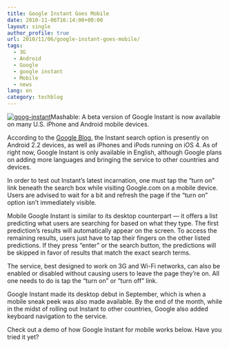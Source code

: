 ```yaml
---
title: Google Instant Goes Mobile
date: 2010-11-06T16:14:00+00:00
layout: single
author_profile: true
url: 2010/11/06/google-instant-goes-mobile/
tags:
  - 3G
  - Android
  - Google
  - google instant
  - Mobile
  - news
lang: en
category: techblog
---
```

[![goog-instant](http://lh3.ggpht.com/_vaUVXcmC3OI/TNV348YeVGI/AAAAAAAADFk/tEZNAsqXjbs/goog-instant_thumb%5B2%5D.jpg?imgmax=800 "goog-instant")](http://lh6.ggpht.com/_vaUVXcmC3OI/TNV32rXyS7I/AAAAAAAADFg/ZCdoanxn-hw/s1600-h/goog-instant%5B4%5D.jpg)Mashable: A beta version of Google Instant is now available on many U.S. iPhone and Android mobile devices. 

According to the [Google Blog](http://googleblog.blogspot.com/2010/11/power-of-google-instant-now-in-your.html), the Instant search option is presently on Android 2.2 devices, as well as iPhones and iPods running on iOS 4. As of right now, Google Instant is only available in English, although Google plans on adding more languages and bringing the service to other countries and devices.

In order to test out Instant’s latest incarnation, one must tap the “turn on” link beneath the search box while visiting Google.com on a mobile device. Users are advised to wait for a bit and refresh the page if the “turn on” option isn’t immediately visible.

Mobile Google Instant is similar to its desktop counterpart — it offers a list predicting what users are searching for based on what they type. The first prediction’s results will automatically appear on the screen. To access the remaining results, users just have to tap their fingers on the other listed predictions. If they press “enter” or the search button, the predictions will be skipped in favor of results that match the exact search terms.

The service, best designed to work on 3G and Wi-Fi networks, can also be enabled or disabled without causing users to leave the page they’re on. All one needs to do is tap the “turn on” or “turn off” link.

Google Instant made its desktop debut in September, which is when a mobile sneak peek was also made available. By the end of the month, while in the midst of rolling out Instant to other countries, Google also added keyboard navigation to the service.

Check out a demo of how Google Instant for mobile works below. Have you tried it yet?
